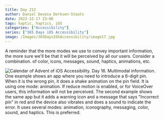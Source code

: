 ```yaml
---
title: Day 212
author: Daniel Devesa Derksen-Staats
date: 2022-12-17 23:06
tags: haptic, haptics, iOS
categories: ["Accessibility"]
series: ["365 Days iOS Accessibility"]
image: /Images/365DaysIOSAccessibility/image17.jpg
---
```


A reminder that the more modes we use to convey important information, the more sure we'll be that it will be perceived by all our users. Consider a combination. of color, icons, messages, sound, haptics, animations, etc.

![Calendar of Advent of iOS Accessibility. Day 16. Multimodal information. One example shows an app where you need to introduce a 6-digit pin. When it is the wrong pin, it does a shake animation on the pin field. It is using one mode: animation. If reduce motion is enabled, or for VoiceOver users, this information will not be perceived. The second example shows the same app but it adds a warning icon and a message that says "Incorrect pin" in red and the device also vibrates and does a sound to indicate the error. It uses several modes: animation, iconography, messaging, color, sound, and haptics. This is preferred. ](/Images/365DaysIOSAccessibility/image17.jpg)